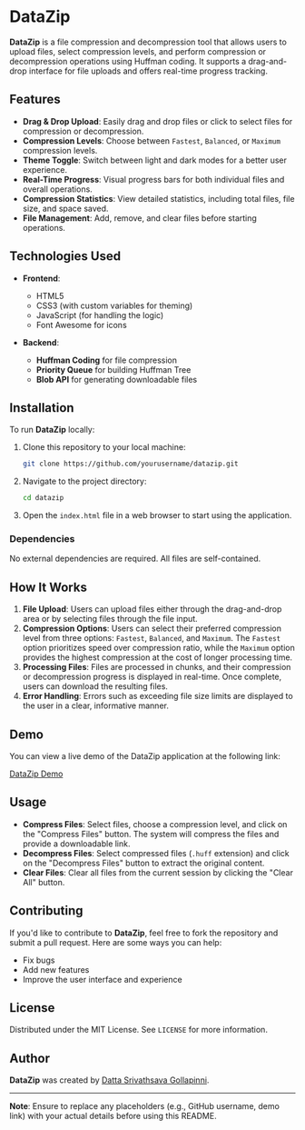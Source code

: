 # DataZip

**DataZip** is a file compression and decompression tool that allows users to upload files, select compression levels, and perform compression or decompression operations using Huffman coding. It supports a drag-and-drop interface for file uploads and offers real-time progress tracking.

## Features

- **Drag & Drop Upload**: Easily drag and drop files or click to select files for compression or decompression.
- **Compression Levels**: Choose between `Fastest`, `Balanced`, or `Maximum` compression levels.
- **Theme Toggle**: Switch between light and dark modes for a better user experience.
- **Real-Time Progress**: Visual progress bars for both individual files and overall operations.
- **Compression Statistics**: View detailed statistics, including total files, file size, and space saved.
- **File Management**: Add, remove, and clear files before starting operations.

## Technologies Used

- **Frontend**:
  - HTML5
  - CSS3 (with custom variables for theming)
  - JavaScript (for handling the logic)
  - Font Awesome for icons

- **Backend**:
  - **Huffman Coding** for file compression
  - **Priority Queue** for building Huffman Tree
  - **Blob API** for generating downloadable files

## Installation

To run **DataZip** locally:

1. Clone this repository to your local machine:
    ```bash
    git clone https://github.com/yourusername/datazip.git
    ```
2. Navigate to the project directory:
    ```bash
    cd datazip
    ```
3. Open the `index.html` file in a web browser to start using the application.

### Dependencies

No external dependencies are required. All files are self-contained.

## How It Works

1. **File Upload**: Users can upload files either through the drag-and-drop area or by selecting files through the file input.
2. **Compression Options**: Users can select their preferred compression level from three options: `Fastest`, `Balanced`, and `Maximum`. The `Fastest` option prioritizes speed over compression ratio, while the `Maximum` option provides the highest compression at the cost of longer processing time.
3. **Processing Files**: Files are processed in chunks, and their compression or decompression progress is displayed in real-time. Once complete, users can download the resulting files.
4. **Error Handling**: Errors such as exceeding file size limits are displayed to the user in a clear, informative manner.

## Demo

You can view a live demo of the DataZip application at the following link:

[DataZip Demo](https://data-zip-dat.vercel.app/)

## Usage

- **Compress Files**: Select files, choose a compression level, and click on the "Compress Files" button. The system will compress the files and provide a downloadable link.
- **Decompress Files**: Select compressed files (`.huff` extension) and click on the "Decompress Files" button to extract the original content.
- **Clear Files**: Clear all files from the current session by clicking the "Clear All" button.

## Contributing

If you'd like to contribute to **DataZip**, feel free to fork the repository and submit a pull request. Here are some ways you can help:

- Fix bugs
- Add new features
- Improve the user interface and experience

## License

Distributed under the MIT License. See `LICENSE` for more information.

## Author

**DataZip** was created by [Datta Srivathsava Gollapinni](https://portfolio-main-sigma-two.vercel.app/).

---

**Note**: Ensure to replace any placeholders (e.g., GitHub username, demo link) with your actual details before using this README.
